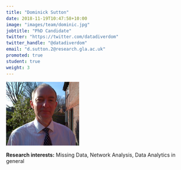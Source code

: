 ```yaml
---
title: "Dominick Sutton"
date: 2018-11-19T10:47:58+10:00
image: "images/team/dominic.jpg"
jobtitle: "PhD Candidate"
twitter: "https://twitter.com/datadiverdom"
twitter_handle: "@datadiverdom"
email: "d.sutton.2@research.gla.ac.uk"
promoted: true
student: true
weight: 3
---
```


<img src="/images/team/dominic.jpg" alt="dominic avatar" width="200"/>

**Research interests:** Missing Data, Network Analysis, Data Analytics in general